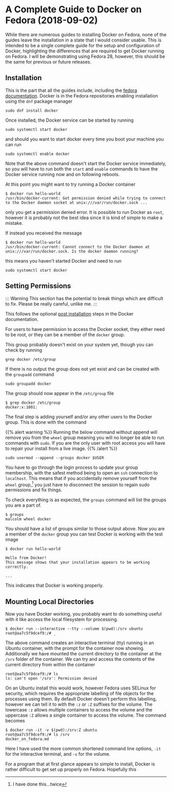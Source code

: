 # A Complete Guide to Docker on Fedora (2018-09-02)

While there are numerous guides to installing Docker on Fedora,
none of the guides leave the installation
in a state that I would consider usable.
This is intended to be a single complete guide
for the setup and configuration of Docker,
highlighting the differences that are required
to get Docker running on Fedora.
I will be demonstrating using Fedora 28,
however, this should be the same for previous or future releases.

## Installation

This is the part that all the guides include,
including the [fedora documentation][docker fedora developer].
Docker is in the Fedora repositories
enabling installation using the `dnf` package manager

```shell
sudo dnf install docker
```

Once installed, the Docker service can be started by running

```shell
sudo systemctl start docker
```

and should you want to start docker
every time you boot your machine
you can run

```shell
sudo systemctl enable docker
```

Note that the above command doesn't start the Docker service immediately,
so you will have to run both the `start` and `enable` commands
to have the Docker service running now and on following reboots.

At this point you might want to try running a Docker container

```shell
$ docker run hello-world
/usr/bin/docker-current: Got permission denied while trying to connect
to the Docker daemon socket at unix:///var/run/docker.sock ...
```

only you get a permission denied error.
It is possible to run Docker as `root`,
however it is probably not the best idea
since it is kind of simple to make a mistake.

If instead you received the message

```shell
$ docker run hello-world
/usr/bin/docker-current: Cannot connect to the Docker daemon at
unix:///var/run/docker.sock. Is the docker daemon running?
```

this means you haven't started Docker and need to run

```shell
sudo systemctl start docker
```

## Setting Permissions

::: Warning
This section has the potential to break things which are difficult to fix.
Please be really careful, unlike me.
:::

This follows the optional [post installation][docker post-install] steps in the Docker documentation.

For users to have permission to access the Docker socket,
they either need to be root,
or they can be a member of the `docker` group.



This group probably doesn't exist on your system yet,
though you can check by running

```shell
grep docker /etc/group
```

If there is no output the group does not yet exist
and can be created with the `groupadd` command

```shell
sudo groupadd docker
```

The group should now appear in the `/etc/group` file

```shell
$ grep docker /etc/group
docker:x:1001:
```

The final step is adding yourself and/or any other users to the Docker group.
This is done with the command

{{% alert warning %}}
Running the below command without append
will remove you from the `wheel` group
meaning you will no longer be able to run commands with `sudo`.
If you are the only user with root access
you will have to repair your install from a live image.
{{% /alert %}}

```shell
sudo usermod --append --groups docker $USER
```

You have to go through the login process to update your group membership,
with the safest method being to open an `ssh` connection to `localhost`.
This means that if you accidentally remove yourself from the `wheel` group,[^1]
you just have to disconnect the session
to regain sudo permissions and fix things.

To check everything is as expected,
the `groups` command will list the groups you are a part of.

```shell
$ groups
malcolm wheel docker
```

You should have a list of groups similar to those output above.
Now you are a member of the `docker` group
you can test Docker is working with the test image

```shell
$ docker run hello-world

Hello from Docker!
This message shows that your installation appears to be working correctly.

...
```

This indicates that Docker is working properly.

## Mounting Local Directories

Now you have Docker working,
you probably want to do something useful with it
like access the local filesystem for processing.

```shell
$ docker run --interactive --tty --volume $(pwd):/srv ubuntu
root@aa7c5f9dcef9:/# _
```

The above command creates an interactive terminal (tty)
running in an Ubuntu container,
with the prompt for the container now showing.
Additionally we have mounted the current directory to the container
at the `/srv` folder of the container.
We can try and access the contents of the current directory
from within the container

```shell
root@aa7c5f9dcef9:/# ls
ls: can't open '/srv': Permission denied
```

On an Ubuntu install this would work,
however Fedora uses SELinux for security,
which requires the appropriate labelling of file objects
for the processes using them.
By default Docker doesn't perform this labelling,
however we can tell it to with the `:z` or `:Z` suffixes for the volume.
The lowercase `:z` allows multiple containers to access the volume
and the uppercase `:Z` allows a single container to access the volume.
The command becomes

```shell
$ docker run -it -v $(pwd):/srv:Z ubuntu
root@aa7c5f9dcef9:/# ls /srv
docker_on_fedora.md
```

Here I have used the more common shortened command line options,
`-it` for the interactive terminal, and `-v` for the volume.


For a program that at first glance appears to simple to install,
Docker is rather difficult to get set up properly on Fedora.
Hopefully this

[^1]: I have done this...twice

[docker post-install]: https://docs.docker.com/install/linux/linux-postinstall/
[docker fedora developer]: https://developer.fedoraproject.org/tools/docker/docker-installation.html

<!-- markdownlint-disable-file -->
